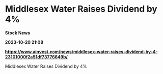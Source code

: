 # Middlesex Water Raises Dividend by 4%
**Stock News**

**2023-10-20 21:08**

**https://www.ainvest.com/news/middlesex-water-raises-dividend-by-4-23101000f2a51df73776649b/**

Middlesex Water Raises Dividend by 4%